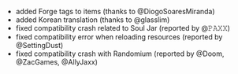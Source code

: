 - added Forge tags to items (thanks to @DiogoSoaresMiranda)
- added Korean translation (thanks to @glasslim)
- fixed compatibility crash related to Soul Jar (reported by @𝙿𝙰𝚇𝚇)
- fixed compatibility error when reloading resources (reported by @SettingDust)
- fixed compatibility crash with Randomium (reported by @Doom, @ZacGames, @AllyJaxx)